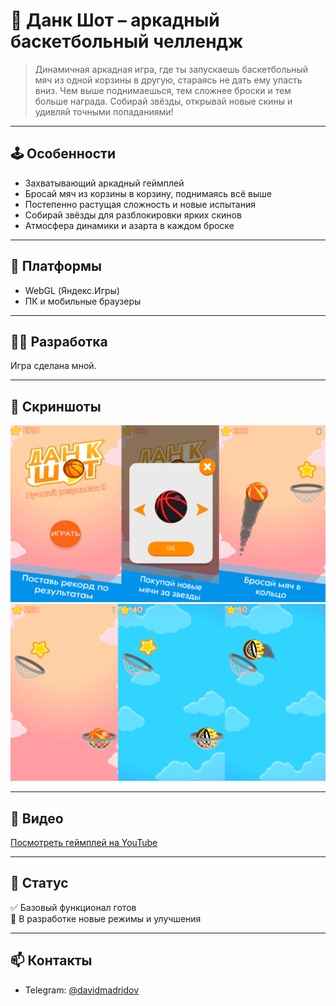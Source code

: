 # 🏀 Данк Шот – аркадный баскетбольный челлендж

> Динамичная аркадная игра, где ты запускаешь баскетбольный мяч из одной корзины в другую, стараясь не дать ему упасть вниз. Чем выше поднимаешься, тем сложнее броски и тем больше награда. Собирай звёзды, открывай новые скины и удивляй точными попаданиями!

---

## 🕹️ Особенности

- Захватывающий аркадный геймплей  
- Бросай мяч из корзины в корзину, поднимаясь всё выше  
- Постепенно растущая сложность и новые испытания  
- Собирай звёзды для разблокировки ярких скинов  
- Атмосфера динамики и азарта в каждом броске  

---

## 🔧 Платформы

- WebGL (Яндекс.Игры)  
- ПК и мобильные браузеры  

---

## 👨‍💻 Разработка

Игра сделана мной.

---

## 📸 Скриншоты

![Главный экран](media/screen1.png)  
![Геймплей](media/screen2.png)   

---

## 🎥 Видео

[Посмотреть геймплей на YouTube](https://youtube.com/shorts/XXXXXXXXXXX)  

---

## 📌 Статус

✅ Базовый функционал готов  
🔄 В разработке новые режимы и улучшения  

---

## 📫 Контакты

- Telegram: [@davidmadridov](https://t.me/davidmadridov)
